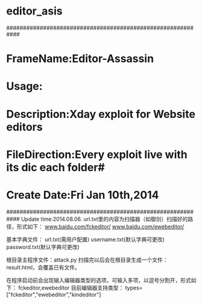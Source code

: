 editor_asis
===========

############################################################
# FrameName:Editor-Assassin								   #
# Usage:											       #
# Description:Xday exploit for Website editors			   #
# FileDirection:Every exploit live with its dic each folder#
# Create Date:Fri Jan 10th,2014							   #
############################################################
Update time:2014.08.06.
url.txt里的内容为扫描器（如御剑）扫描好的路径，形式如下：
www.baidu.com/fckeditor/
www.baidu.com/ewebeditor/

基本字典文件：
url.txt(需用户配置)
username.txt(默认字典可更改)
password.txt(默认字典可更改)

根目录主程序文件：attack.py
扫描完以后会在根目录生成一个文件：result.html，会覆盖已有文件。

在程序启动前会出现输入编辑器类型的选项，可输入多项，以逗号分割开，形式如下：
fckeditor,ewebeditor
目前编辑器支持类型：
types=["fckeditor","ewebeditor","kindeditor"]
